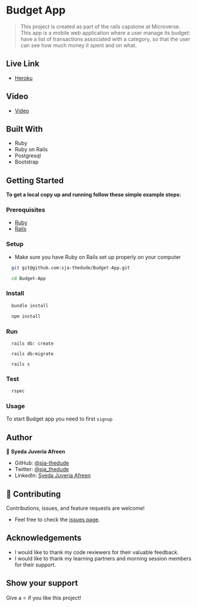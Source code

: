 # Budget App

> This project is created as part of the rails capstone at Microverse. This app is a mobile web application where a user manage its budget: have a list of transactions associated with a category, so that the user can see how much money it spent and on what.

## Live Link

- [Heroku](https://lit-ridge-01801.herokuapp.com/)

## Video

- [Video](https://www.loom.com/share/c0f9c400731f4f0e8d37a904806ff1ac)

## Built With

- Ruby
- Ruby on Rails
- Postgresql
- Bootstrap

## Getting Started

**To get a local copy up and running follow these simple example steps:**
### Prerequisites

- [Ruby](https://www.ruby-lang.org/en/)
- [Rails](https://gorails.com/)

### Setup

- Make sure you have Ruby on Rails set up properly on your computer

``` sh 
  git git@github.com:sja-thedude/Budget-App.git
``` 
``` sh 
  cd Budget-App
```

### Install

```sh
  bundle install
```

```sh
  npm install
```
### Run

```
  rails db: create
```

```
  rails db:migrate
```

```
  rails s
```

### Test

```sh
  rspec
```
### Usage

To start Budget app you need to first `signup`

## Author

👤 **Syeda Juveria Afreen**

- GitHub: [@sja-thedude](https://github.com/sja-thedude)
- Twitter: [@sja_thedude](https://twitter.com/sja_thedude)
- LinkedIn: [Syeda Juveria Afreen](https://linkedin.com/in/sja-thedude)

## 🤝 Contributing

Contributions, issues, and feature requests are welcome!

- Feel free to check the [issues page](https://github.com/sja-thedude/Budget-App/issues).

## Acknowledgements

- I would like to thank my code reviewers for their valuable feedback.
- I would like to thank my learning partners and morning session members for their support.

## Show your support

Give a ⭐️ if you like this project!
